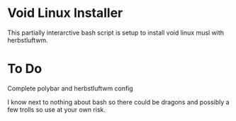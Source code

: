 # Void Linux Installer
This partially interarctive bash script is setup to install void linux musl with herbstluftwm.


# **To Do** 

Complete polybar and herbstluftwm config

I know next to nothing about bash so there could be dragons and possibly a few trolls so use at your own risk.
